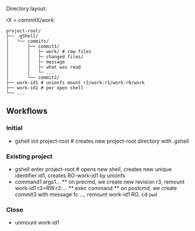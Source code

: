 Directory layout:

rX = commitX/work

```
project-root/  
├── .gShell/
│   └── commits/
│       ├── commit1/
│       │   ├─ work/ # raw files
│       │   ├─ changed files/
│       │   ├─ message
│       │   ├─ what was read
│       │   └─ ...
│       └── commit2/
├── work-id1 # unionfs mount r2/work:r1/work:r0/work
├── work-id2 # per open shell
└── ...
```

## Workflows

### Initial
* gshell init project-root # creates new project-root directory with .gshell

### Existing project
* gshell enter project-root # opens new shell, creates new unique identifier id1, creates RO-work-id1 by unionfs
* command1 args1... 
** on precmd, we create new revision r3, remount work-id1 r3=RW:r2:...
** exec command
** on postcmd, we create commit3 with message fc ..., remount work-id1 RO, cd `pwd`

### Close
* unmount work-id1
